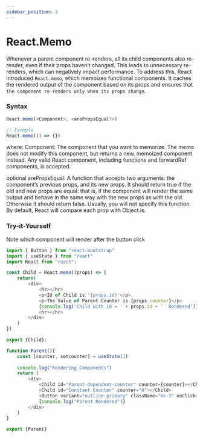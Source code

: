 ```yaml
---
sidebar_position: 3
---
```


# React.Memo

Whenever a parent component re-renders, all its child components also re-render, even if their props haven’t changed. This leads to unnecessary re-renders, which can negatively impact performance. To address this, React introduced `React.memo`, which memoizes functional components. It caches the rendered output of the component based on its props and ensures that `the component re-renders only when its props change`.


### Syntax
```js
React.memo(<Component>, <arePropsEqual?>)

// Example
React.memo(() => {})
```

where:
Component: The component that you want to memorize. The memo does not modify this component, but returns a new, memoized component instead. Any valid React component, including functions and forwardRef components, is accepted.

optional arePropsEqual: A function that accepts two arguments: the component’s previous props, and its new props. It should return true if the old and new props are equal: that is, if the component will render the same output and behave in the same way with the new props as with the old. Otherwise it should return false. Usually, you will not specify this function. By default, React will compare each prop with Object.is.



### Try-it-Yourself
Note which component will render after the button click
```js
import { Button } from "react-bootstrap"
import { useState } from "react"
import React from "react";

const Child = React.memo((props) => {
    return(
        <div>
            <hr></hr>
            <p>Id of Child is '{props.id}'</p>
            <p>The Value of Parent Counter is {props.counter}</p>
            {console.log('Child with id = ' + props.id + '  Rendered')}
            <hr></hr>
        </div>
    )
})

export {Child};

function Parent(){
    const [counter, setcounter] = useState(1)
    
    console.log("Rendering Components")
    return (
        <div>
            <Child id="Parent-dependent-counter" counter={counter}></Child>
            <Child id="Constant Counter" counter="0"></Child>
            <Button variant="outline-primary" className="ms-3" onClick={() => setcounter(counter  + 1)}>Increment Counter</Button>
            {console.log("Parent Rendered")}
        </div>
    )
}

export {Parent}
```
